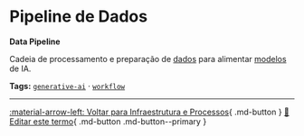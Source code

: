 # Pipeline de Dados

**Data Pipeline**

Cadeia de processamento e preparação de [dados](../conceitos-fundamentais/dados.md) para alimentar [modelos](../conceitos-fundamentais/modelo.md) de IA.


**Tags:** [`generative-ai`](../tags.md#generative-ai) · [`workflow`](../tags.md#workflow)

---

[:material-arrow-left: Voltar para Infraestrutura e Processos](index.md){ .md-button }
[📝 Editar este termo](https://github.com/seu-usuario/glossario-ia/edit/main/glossario.yaml){ .md-button .md-button--primary }
